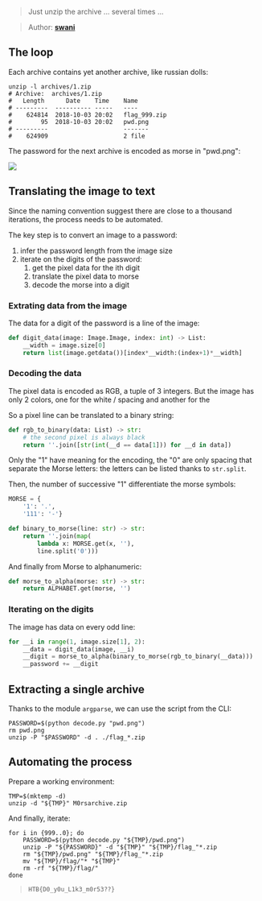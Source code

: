 > Just unzip the archive ... several times ...

> Author: **[swani][author-profile]**

## The loop

Each archive contains yet another archive, like russian dolls:

```shell
unzip -l archives/1.zip 
# Archive:  archives/1.zip
#   Length      Date    Time    Name
# ---------  ---------- -----   ----
#    624814  2018-10-03 20:02   flag_999.zip
#        95  2018-10-03 20:02   pwd.png
# ---------                     -------
#    624909                     2 file
```

The password for the next archive is encoded as morse in "pwd.png":

![][morse-password]

## Translating the image to text

Since the naming convention suggest there are close to a thousand iterations,
the process needs to be automated.

The key step is to convert an image to a password:

1. infer the password length from the image size
2. iterate on the digits of the password:
    1. get the pixel data for the ith digit
    2. translate the pixel data to morse
    3. decode the morse into a digit

### Extrating data from the image

The data for a digit of the password is a line of the image:

```python
def digit_data(image: Image.Image, index: int) -> List:
    __width = image.size[0]
    return list(image.getdata())[index*__width:(index+1)*__width]
```

### Decoding the data

The pixel data is encoded as RGB, a tuple of 3 integers. But the image has only
2 colors, one for the white / spacing and another for the 

So a pixel line can be translated to a binary string:

```python
def rgb_to_binary(data: List) -> str:
    # the second pixel is always black
    return ''.join([str(int(__d == data[1])) for __d in data])
```

Only the "1" have meaning for the encoding, the "0" are only spacing that
separate the Morse letters: the letters can be listed thanks to `str.split`.

Then, the number of successive "1" differentiate the morse symbols:

```python
MORSE = {
    '1': '.',
    '111': '-'}

def binary_to_morse(line: str) -> str:
    return ''.join(map(
        lambda x: MORSE.get(x, ''),
        line.split('0')))
```

And finally from Morse to alphanumeric:

```python
def morse_to_alpha(morse: str) -> str:
    return ALPHABET.get(morse, '')
```

### Iterating on the digits

The image has data on every odd line:

```python
for __i in range(1, image.size[1], 2):
    __data = digit_data(image, __i)
    __digit = morse_to_alpha(binary_to_morse(rgb_to_binary(__data)))
    __password += __digit
```

## Extracting a single archive

Thanks to the module `argparse`, we can use the script from the CLI:

```shell
PASSWORD=$(python decode.py "pwd.png")
rm pwd.png
unzip -P "$PASSWORD" -d . ./flag_*.zip 
```

## Automating the process

Prepare a working environment:

```shell
TMP=$(mktemp -d)
unzip -d "${TMP}" M0rsarchive.zip
```

And finally, iterate:

```shell
for i in {999..0}; do
    PASSWORD=$(python decode.py "${TMP}/pwd.png")
    unzip -P "${PASSWORD}" -d "${TMP}" "${TMP}/flag_"*.zip
    rm "${TMP}/pwd.png" "${TMP}/flag_"*.zip
    mv "${TMP}/flag/"* "${TMP}"
    rm -rf "${TMP}/flag/"
done
```

> `HTB{D0_y0u_L1k3_m0r53??}`

[author-profile]: https://app.hackthebox.com/users/22280
[morse-password]: images/morse-password.png
